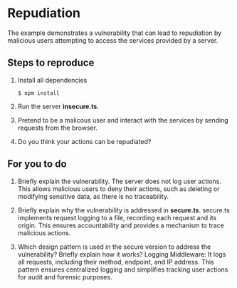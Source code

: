 # Repudiation

The example demonstrates a vulnerability that can lead to repudiation by malicious users attempting to access the services provided by a server.

## Steps to reproduce

1. Install all dependencies

    `$ npm install`

2. Run the server __insecure.ts__.

3. Pretend to be a malicous user and interact with the services by sending requests from the browser.

4. Do you think your actions can be repudiated?

## For you to do

1. Briefly explain the vulnerability.
    The server does not log user actions. This allows malicious users to deny their actions, such as deleting or modifying sensitive data, as there is no traceability.

2. Briefly explain why the vulnerability is addressed in __secure.ts__.
    secure.ts implements request logging to a file, recording each request and its origin. This ensures accountability and provides a mechanism to trace malicious actions.

3. Which design pattern is used in the secure version to address the vulnerability? Briefly explain how it works?
    Logging Middleware: It logs all requests, including their method, endpoint, and IP address. This pattern ensures centralized logging and simplifies tracking user actions for audit and forensic purposes.